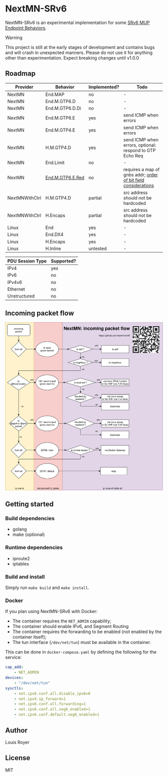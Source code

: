 # NextMN-SRv6
NextMN-SRv6 is an experimental implementation for some [SRv6 MUP Endpoint Behaviors](https://datatracker.ietf.org/doc/draft-ietf-dmm-srv6-mobile-uplane/).

> [!WARNING]
> This project is still at the early stages of development and contains bugs and will crash in unexpected manners.
> Please do not use it for anything other than experimentation. Expect breaking changes until v1.0.0

## Roadmap
Provider | Behavior | Implemented? | Todo
---|---|---|---
NextMN | End.MAP | no | -
NextMN | End.M.GTP6.D | no | -
NextMN | End.M.GTP6.D.Di | no | -
NextMN | End.M.GTP6.E | yes | send ICMP when errors
NextMN | End.M.GTP4.E | yes | send ICMP when errors
NextMN | H.M.GTP4.D | yes | send ICMP when errors, optional: respond to GTP Echo Req
NextMN | End.Limit | no | -
NextMN | [End.M.GTP6.E.Red](https://datatracker.ietf.org/doc/draft-kawakami-dmm-srv6-gtp6e-reduced/) | no | requires a map of gnbs addr; [order of bit field considerations](https://datatracker.ietf.org/meeting/118/materials/slides-118-dmm-draft-kawakami-dmm-srv6-gtp6e-reduced-01)
NextMNWithCtrl | H.M.GTP4.D | partial | src address should not be hardcoded |
NextMNWithCtrl | H.Encaps | partial | src address should not be hardcoded |
Linux  | End | yes | -
Linux  | End.DX4 | yes | -
Linux  | H.Encaps | yes | -
Linux  | H.Inline | untested | -

PDU Session Type | Supported?
---|---
IPv4 | yes
IPv6 | no
IPv4v6 | no
Ethernet | no
Unstructured | no


## Incoming packet flow
![incoming packet flow](./doc/img/incoming-packet-flow.svg)

## Getting started
### Build dependencies
- golang
- make (optional)

### Runtime dependencies
- iproute2
- iptables

### Build and install
Simply run `make build` and `make install`.

### Docker
If you plan using NextMN-SRv6 with Docker:
- The container requires the `NET_ADMIN` capability;
- The container should enable IPv6, and Segment Routing
- The container requires the forwarding to be enabled (not enabled by the container itself);
- The tun interface (`/dev/net/tun`) must be available in the container.

This can be done in `docker-compose.yaml` by defining the following for the service:

```yaml
cap_add:
    - NET_ADMIN
devices:
    - "/dev/net/tun"
sysctls:
    - net.ipv6.conf.all.disable_ipv6=0
    - net.ipv4.ip_forward=1
    - net.ipv6.conf.all.forwarding=1
    - net.ipv6.conf.all.seg6_enabled=1
    - net.ipv6.conf.default.seg6_enabled=1
```

## Author
Louis Royer

## License
MIT
